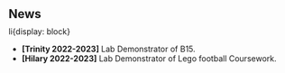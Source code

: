 <h1 id="news"></h1>

<h2 style="margin: 30px 0px 10px;">News</h2>
li{display: block}
<ul>
<li><strong>[Trinity 2022-2023]</strong> Lab Demonstrator of B15.</li><li><strong>[Hilary 2022-2023]</strong> Lab Demonstrator of Lego football Coursework.</li>
</ul>
